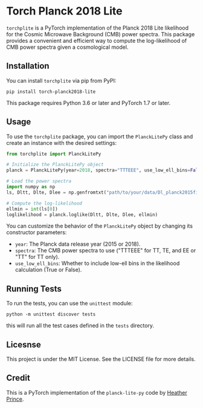# Torch Planck 2018 Lite

`torchplite` is a PyTorch implementation of the Planck 2018 Lite likelihood for the Cosmic Microwave Background (CMB) power spectra. This package provides a convenient and efficient way to compute the log-likelihood of CMB power spectra given a cosmological model.

## Installation

You can install `torchplite` via pip from PyPI:

```
pip install torch-planck2018-lite
```

This package requires Python 3.6 or later and PyTorch 1.7 or later.

## Usage

To use the `torchplite` package, you can import the `PlanckLitePy` class and create an instance with the desired settings:

```python
from torchplite import PlanckLitePy

# Initialize the PlanckLitePy object
planck = PlanckLitePy(year=2018, spectra="TTTEEE", use_low_ell_bins=False)

# Load the power spectra
import numpy as np
ls, Dltt, Dlte, Dlee = np.genfromtxt("path/to/your/data/Dl_planck2015fit.dat", unpack=True)

# Compute the log-likelihood
ellmin = int(ls[0])
loglikelihood = planck.loglike(Dltt, Dlte, Dlee, ellmin)
```

You can customize the behavior of the `PlanckLitePy` object by changing its constructor parameters:

- `year`: The Planck data release year (2015 or 2018).
- `spectra`: The CMB power spectra to use ("TTTEEE" for TT, TE, and EE or "TT" for TT only).
- `use_low_ell_bins`: Whether to include low-ell bins in the likelihood calculation (True or False).


## Running Tests 

To run the tests, you can use the `unittest` module: 

```
python -m unittest discover tests
```

this will run all the test cases defined in the `tests` directory. 

## Licesnse 

This project is under the MIT License. See the LICENSE file for more details.

## Credit

This is a PyTorch implementation of the `planck-lite-py` code by [Heather Prince](https://github.com/heatherprince/planck-lite-py). 